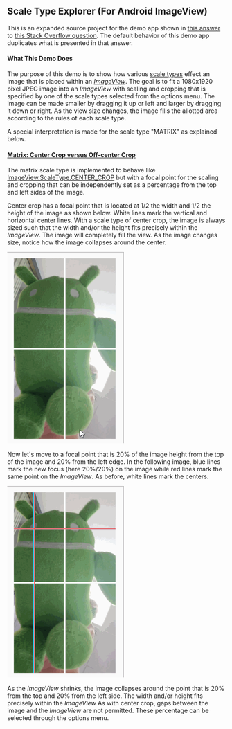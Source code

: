 <h2>Scale Type Explorer (For Android ImageView)</h2>

This is an expanded source project for the demo app shown in
[this answer](https://stackoverflow.com/a/54278884/6287910)  to
[this Stack Overflow question](https://stackoverflow.com/questions/54216273/how-to-have-similar-mechanism-of-center-crop-on-exoplayers-playerview-but-not).
The default behavior of this demo app duplicates what is presented in that answer.

<h4>What This Demo Does</h4>

The purpose of this demo is to show how various [scale types](https://developer.android.com/reference/android/widget/ImageView.ScaleType) effect an
image that is placed within an [_ImageView_](https://developer.android.com/reference/android/widget/ImageView). The goal is to fit a 1080x1920 pixel JPEG image into an _ImageView_ with scaling and
cropping that is specified by one of the scale types selected from the
options menu.  The image can be made smaller by dragging it up or left and
larger by dragging it down or right. As the view size changes, the image
fills the allotted area according to the rules of each scale type.

A special interpretation is made for the scale type "MATRIX" as explained below.

<h4><u>Matrix: Center Crop versus Off-center Crop</u></h4>

The matrix scale type is implemented to behave like
[ImageView.ScaleType.CENTER_CROP](https://developer.android.com/reference/android/widget/ImageView.ScaleType)
but with a focal point for the scaling and cropping that can be independently set as a
percentage from the top and left sides of the image.

Center crop has a focal point that is located at 1/2 the width and 1/2
the height of the image as shown below. White lines mark the vertical
and horizontal center lines. With a scale type of center crop, the image is always sized such that
the width and/or the height fits precisely within the _ImageView_. The
image will completely fill the view. As the image changes size, notice
how the image collapses around the center.

![alt text](ReadMeSupport/centercrop.gif "Center Crop")

Now let's move to a focal point that is 20% of the image height from
the top of the image and 20% from the left edge. In the following
image, blue lines mark the new focus (here 20%/20%) on the image while
red lines mark the same point on the _ImageView_. As before, white lines
mark the centers.

![alt text](ReadMeSupport/20-20.gif "20-20 Crop")

As the _ImageView_ shrinks, the image collapses around the point that
is 20% from the top and 20% from the left side. The width and/or
height fits precisely within the _ImageView_ As with center crop, gaps
between the image and the _ImageView_ are not permitted. These percentage
can be selected through the options menu.